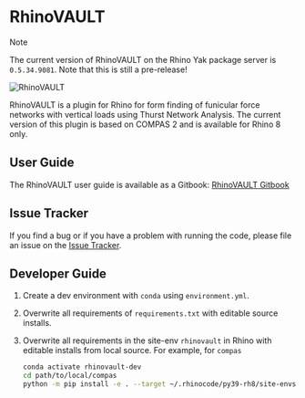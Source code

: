 # RhinoVAULT

> [!NOTE]
> The current version of RhinoVAULT on the Rhino Yak package server is `0.5.34.9081`.
> Note that this is still a pre-release!

![RhinoVAULT](compas-RV.jpg)

RhinoVAULT is a plugin for Rhino for form finding of funicular force networks with vertical loads using Thurst Network Analysis. The current version of this plugin is based on COMPAS 2 and is available for Rhino 8 only.

## User Guide

The RhinoVAULT user guide is available as a Gitbook: [RhinoVAULT Gitbook]([https://blockresearchgroup.gitbook.io/compas-rv](https://blockresearchgroup.gitbook.io/rhinovault))

## Issue Tracker

If you find a bug or if you have a problem with running the code, please file an issue on the [Issue Tracker](https://github.com/blockresearchgroup/compas-RV/issues).

## Developer Guide

1. Create a dev environment with `conda` using `environment.yml`.

2. Overwrite all requirements of `requirements.txt` with editable source installs.

3. Overwrite all requirements in the site-env `rhinovault` in Rhino with editable installs from local source.
   For example, for `compas`

    ```bash
    conda activate rhinovault-dev
    cd path/to/local/compas
    python -m pip install -e . --target ~/.rhinocode/py39-rh8/site-envs/rhinovault-828OGCEY
    ```
